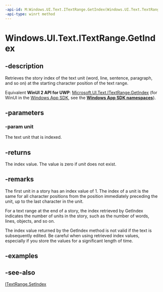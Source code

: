 ```yaml
---
-api-id: M:Windows.UI.Text.ITextRange.GetIndex(Windows.UI.Text.TextRangeUnit)
-api-type: winrt method
---
```


<!-- Method syntax
public int GetIndex(Windows.UI.Text.TextRangeUnit unit)
-->

# Windows.UI.Text.ITextRange.GetIndex

## -description
Retrieves the story index of the text unit (word, line, sentence, paragraph, and so on) at the starting character position of the text range.

Equivalent **WinUI 2 API for UWP**: [Microsoft.UI.Text.ITextRange.GetIndex](/windows/winui/api/microsoft.ui.text.itextrange.getindex) (for WinUI in the [Windows App SDK](/windows/apps/windows-app-sdk/), see the **[Windows App SDK namespaces](/windows/windows-app-sdk/api/winrt/)**).

## -parameters
### -param unit
The text unit that is indexed.

## -returns
The index value. The value is zero if *unit* does not exist.

## -remarks
The first unit in a story has an index value of 1. The index of a unit is the same for all character positions from the position immediately preceding the unit, up to the last character in the unit.

For a text range at the end of a story, the index retrieved by GetIndex indicates the number of units in the story, such as the number of words, lines, objects, and so on.

The index value returned by the GetIndex method is not valid if the text is subsequently edited. Be careful when using retrieved index values, especially if you store the values for a significant length of time.

## -examples

## -see-also
[ITextRange.SetIndex](itextrange_setindex_1017096528.md)
